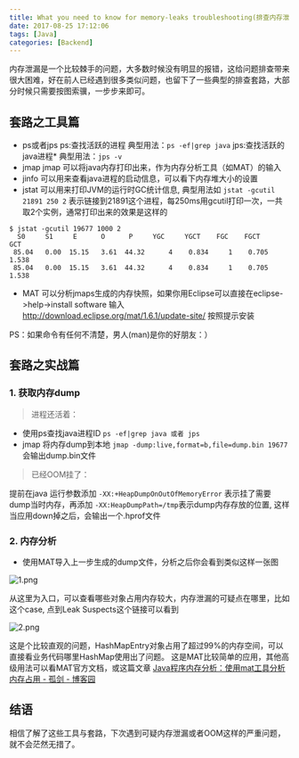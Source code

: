 ```yaml
---
title: What you need to know for memory-leaks troubleshooting(排查内存泄漏你需要知道的套路)
date: 2017-08-25 17:12:06
tags: [Java]
categories: [Backend]
---
```



内存泄漏是一个比较棘手的问题，大多数时候没有明显的报错，这给问题排查带来很大困难，好在前人已经遇到很多类似问题，也留下了一些典型的排查套路，大部分时候只需要按图索骥，一步步来即可。

<!--more-->
## 套路之工具篇
* ps或者jps
ps:查找活跃的进程
典型用法：`ps -ef|grep java`
jps:查找活跃的 java进程*
典型用法：`jps -v`
* jmap
jmap 可以将java内存打印出来，作为内存分析工具（如MAT）的输入
* jinfo
可以用来查看java进程的启动信息，可以看下内存堆大小的设置
* jstat
可以用来打印JVM的运行时GC统计信息, 典型用法如
 `jstat -gcutil 21891 250 2`
表示链接到21891这个进程，每250ms用gcutil打印一次，一共取2个实例，通常打印出来的效果是这样的
```
$ jstat -gcutil 19677 1000 2
  S0     S1     E      O      P     YGC     YGCT    FGC    FGCT     GCT
 85.04   0.00  15.15   3.61  44.32      4    0.834     1    0.705    1.538
 85.04   0.00  15.15   3.61  44.32      4    0.834     1    0.705    1.538
```
* MAT
可以分析jmaps生成的内存快照，如果你用Eclipse可以直接在eclipse->help->install software   输入 http://download.eclipse.org/mat/1.6.1/update-site/ 按照提示安装

PS：如果命令有任何不清楚，男人(man)是你的好朋友：）
##  套路之实战篇
### 1. 获取内存dump

> 进程还活着：  

* 使用ps查找java进程ID 
 `ps -ef|grep java 或者 jps` 
*  jmap 将内存dump到本地
`jmap -dump:live,format=b,file=dump.bin 19677`
会输出dump.bin文件

> 已经OOM挂了：  

提前在java 运行参数添加   `-XX:+HeapDumpOnOutOfMemoryError` 表示挂了需要dump当时内存，再添加 `-XX:HeapDumpPath=/tmp`表示dump内存存放的位置, 这样当应用down掉之后，会输出一个.hprof文件

### 2. 内存分析

* 使用MAT导入上一步生成的dump文件，分析之后你会看到类似这样一张图

![1.png](https://user-images.githubusercontent.com/1400357/91207332-7fe5bc00-e700-11ea-8f32-7959f1bec32b.png)

从这里为入口，可以查看哪些对象占用内存较大，内存泄漏的可疑点在哪里，比如这个case, 点到Leak Suspects这个链接可以看到

![2.png](https://user-images.githubusercontent.com/1400357/91207479-b7546880-e700-11ea-826b-17a0844ca778.png)

这是个比较直观的问题，HashMapEntry对象占用了超过99%的内存空间，可以直接看业务代码哪里HashMap使用出了问题。
这是MAT比较简单的应用，其他高级用法可以看MAT官方文档，或这篇文章 [Java程序内存分析：使用mat工具分析内存占用 - 孤剑 - 博客园](http://www.cnblogs.com/AloneSword/p/3821569.html)

## 结语
相信了解了这些工具与套路，下次遇到可疑内存泄漏或者OOM这样的严重问题，就不会茫然无措了。
